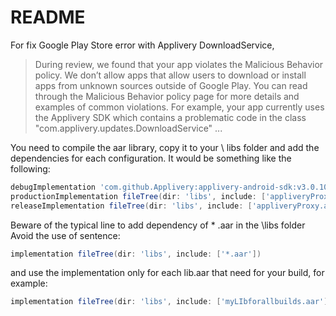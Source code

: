 # README
  For fix Google Play Store error with Applivery DownloadService,
 
>During review, we found that your app violates the Malicious Behavior policy. We don’t allow apps that allow users to download or install apps from unknown sources outside of Google Play.
You can read through the Malicious Behavior policy page for more details and examples of common violations.
For example, your app currently uses the Applivery SDK which contains a problematic code in the class "com.applivery.updates.DownloadService" ... 
 
You need to compile the aar library, copy it to your \ libs folder and add the dependencies for each configuration. It would be something like the following:
 ```gradle 
debugImplementation 'com.github.Applivery:applivery-android-sdk:v3.0.10'
productionImplementation fileTree(dir: 'libs', include: ['appliveryProxy.aar'])
releaseImplementation fileTree(dir: 'libs', include: ['appliveryProxy.aar'])
 ```
 
 
Beware of the typical line to add dependency of * .aar in the \libs folder
  Avoid the use of sentence:
   ```gradle
  implementation fileTree(dir: 'libs', include: ['*.aar'])
  ```
  and use the implementation only for each lib.aar that need for your build, for example:
```gradle
implementation fileTree(dir: 'libs', include: ['myLIbforallbuilds.aar'])
```
 